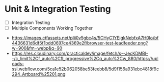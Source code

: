# Unit & Integration Testing

- [ ] Integration Testing
- [ ] Multiple Components Working Together
- https://images.ctfassets.net/plii0v5gbc4s/5CHyC1YEigkNebfxA7H0lo/bf4436631d6df5f1bdd0697ce4369e2f/browser-test-leadfeeder.png?w=900&fm=webp&q=90
- https://res.cloudinary.com/practicaldev/image/fetch/s--JecKDMBl--/c_limit%2Cf_auto%2Cfl_progressive%2Cq_auto%2Cw_880/https://uploads-ssl.webflow.com/5ca1e52b062058be53feebb8/5d9f156a931ebc4818f9c294_Artboard%25201.png

